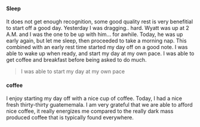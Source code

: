 #### Sleep

It does not get enough recognition, some good quality rest is very benefitial to start off a good day. Yesterday I was dragging.. hard. Wyatt was up at 2 A.M. and I was the one to be up with him... for awhile. Today, he was up early again, but let me sleep, then proceeded to take a morning nap. This combined with an early rest time started my day off on a good note. I was able to wake up when ready, and start my day at my own pace. I was able to get coffee and breakfast before being asked to do much.

> I was able to start my day at my own pace

#### coffee

I enjoy starting my day off with a nice cup of coffee. Today, I had a nice fresh thirty-thirty guatememala. I am very grateful that we are able to afford nice coffee, it really energizes me compared to the really dark mass produced coffee that is typically found everywhere.
